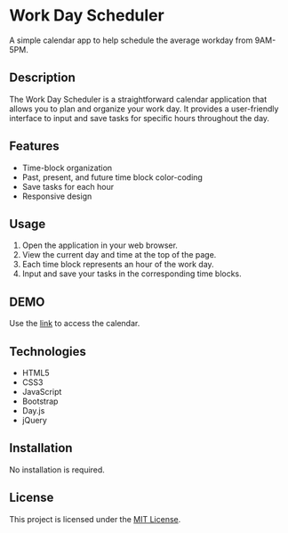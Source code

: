 # Work Day Scheduler

A simple calendar app to help schedule the average workday from 9AM-5PM.

## Description

The Work Day Scheduler is a straightforward calendar application that allows you to plan and organize your work day. It provides a user-friendly interface to input and save tasks for specific hours throughout the day.

## Features

- Time-block organization
- Past, present, and future time block color-coding
- Save tasks for each hour
- Responsive design

## Usage

1. Open the application in your web browser.
2. View the current day and time at the top of the page.
3. Each time block represents an hour of the work day.
4. Input and save your tasks in the corresponding time blocks.

## DEMO

Use the [link](https://mykaomas.github.io/05-Third-Party-APIs/) to access the calendar.

## Technologies

- HTML5
- CSS3
- JavaScript
- Bootstrap
- Day.js
- jQuery

## Installation

No installation is required.

## License

This project is licensed under the [MIT License](LICENSE).